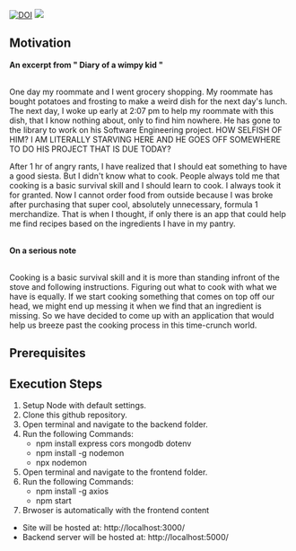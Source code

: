 
<a href="https://doi.org/10.5281/zenodo.5534986"><img src="https://zenodo.org/badge/DOI/10.5281/zenodo.5534986.svg" alt="DOI"></a>
<img src="https://img.shields.io/github/license/gokul-koganti/Recipe_Recommender">


  
  <h2> Motivation </h2>
  <b> An excerpt from " Diary of a wimpy kid "</b><br/><br/>
  <p> One day my roommate and I went grocery shopping. My roommate has bought potatoes and frosting to make a weird dish for the next day's lunch. The next day, I woke up early at 2:07 pm to help my roommate with this dish, that I know nothing about, only to find him nowhere. He has gone to the library to work on his Software Engineering project. HOW SELFISH OF HIM? I AM LITERALLY STARVING HERE AND HE GOES OFF SOMEWHERE TO DO HIS PROJECT THAT IS DUE TODAY?
</p>
<p>
  After 1 hr of angry rants, I have realized that I should eat something to have a good siesta. But I didn't know what to cook. People always told me that cooking is a basic survival skill and I should learn to cook. I always took it for granted. Now I cannot order food from outside because I was broke after purchasing that super cool, absolutely unnecessary, formula 1 merchandize. That is when I thought, if only there is an app that could help me find recipes based on the ingredients I have in my pantry.
</p>
 <br/> 
<b> On a serious note</b><br/><br/>
  <p> 
    Cooking is a basic survival skill and it is more than standing infront of the stove and following instructions. Figuring out what to cook with what we have is equally. If we start cooking something that comes on top off our head, we might end up messing it when we find that an ingredient is missing. So we have decided to come up with an application that would help us breeze past the cooking process in this time-crunch world.
</p>
<p>
 
<h2>Prerequisites</h2>

<h2> Execution Steps</h2>
<ol>
  <li> Setup Node with default settings. </li>
  <li> Clone this github repository.</li>
  <li> Open terminal and navigate to the backend folder.</li>
  <li> Run the following Commands:
    <ul>
      <li> npm install express cors mongodb dotenv </li>
      <li> npm install -g nodemon </li>
      <li> npx nodemon </li>
    </ul> 
  </li>
  <li> Open terminal and navigate to the frontend folder.</li>
  <li> Run the following Commands:
    <ul>
      <li> npm install -g axios </li>
      <li> npm start </li>
    </ul> 
  </li>
  <li> Brwoser is automatically with the frontend content</li>
</ol>
<ul>
  <li> Site will be hosted at: http://localhost:3000/ </li>
  <li> Backend server will be hosted at: http://localhost:5000/ </li>
</ul>


